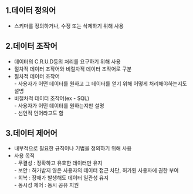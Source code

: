 ## 1.데이터 정의어

-   스키마를 정의하거나, 수정 또는 삭제하기 위해 사용

## 2.데이터 조작어

-   데이터의 C.R.U.D등의 처리를 요구하기 위해 사용
-   절차적 데이터 조작어와 비절차적 데이터 조작어로 구분
-   절차적 데이터 조작어  
    \- 사용자가 어떤 데이터를 원하고 그 데이터를 얻기 위해 어떻게 처리해야하는지도 설명
-   비절차적 데이터 조작어(ex - SQL)  
    \- 사용자가 어떤 데이터를 원하는지만 설명  
    \- 선언적 언어라고도 함

## 3.데이터 제어어

-   내부적으로 필요한 규칙이나 기법을 정의하기 위해 사용
-   사용 목적  
    \- 무결성 : 정확하고 유효한 데이터만 유지  
    \- 보안 : 허가받지 않은 사용자의 데이터 접근 차단, 허가된 사용자에 권한 부여  
    \- 회복 : 장애가 발생해도 데이터 일관성 유지  
    \- 동시성 제어 : 동시 공유 지원